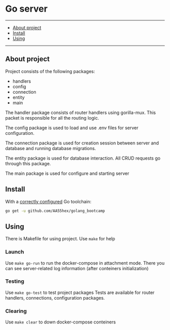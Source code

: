 # Go server
---

* [About project](#about-project)
* [Install](#install)
* [Using](#using)

---

## About project

Project consists of the following packages:
* handlers
* config
* connection
* entity
* main

The handler package consists of router handlers using gorilla-mux.
This packet is responsible for all the routing logic.

The config package is used to load and use .env files for server configuration.

The connection package is used for creation session between server and database and running database migrations.

The entity package is used for database interaction. All CRUD requests go through this package.

The main package is used for configure and starting server

## Install

With a [correctly configured](https://golang.org/doc/install#testing) Go toolchain:

```sh
go get -u github.com/AA55hex/golang_bootcamp
```
## Using

There is Makefile for using project. Use `make` for help

### Launch

Use `make go-run` to run the docker-compose in attachment mode.
There you can see server-related log information (after conteiners initialization)

### Testing

Use `make go-test` to test project packages
Tests are available for router handlers, connections, configuration packages.

### Clearing

Use `make clear` to down docker-compose conteiners
